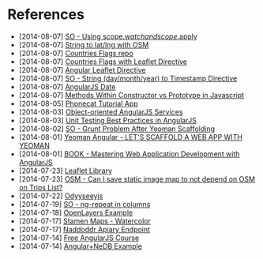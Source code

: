 # References

- [2014-08-07] [SO - Using scope.$watch and scope.$apply](http://stackoverflow.com/questions/15112584/using-scope-watch-and-scope-apply)
- [2014-08-07] [String to lat/lng with OSM](https://help.openstreetmap.org/questions/17722/convert-a-place-name-to-latitude-and-longitude)
- [2014-08-07] [Countries Flags repo](https://github.com/lafeber/world-flags-sprite)
- [2014-08-07] [Countries Flags with Leaflet Directive](http://tombatossals.github.io/angular-leaflet-directive/examples/geojson-example.html)
- [2014-08-07] [Angular Leaflet Directive](http://tombatossals.github.io/angular-leaflet-directive/)
- [2014-08-07] [SO - String (day/month/year) to Timestamp Directive](http://stackoverflow.com/questions/20677970/angularjs-get-timestamp-from-a-human-readable-date)
- [2014-08-07] [AngularJS Date](https://docs.angularjs.org/api/ng/filter/date)
- [2014-08-07] [Methods Within Constructor vs Prototype in Javascript](http://thecodeship.com/web-development/methods-within-constructor-vs-prototype-in-javascript/)
- [2014-08-05] [Phonecat Tutorial App](https://docs.angularjs.org/tutorial)
- [2014-08-03] [Object-oriented AngularJS Services](http://blog.revolunet.com/blog/2014/02/14/angularjs-services-inheritance/)
- [2014-08-03] [Unit Testing Best Practices in AngularJS](http://andyshora.com/unit-testing-best-practices-angularjs.html)
- [2014-08-02] [SO - Grunt Problem After Yeoman Scaffolding](http://stackoverflow.com/questions/18114666/grunt-fatal-error-unable-to-find-local-grunt-in-yeoman)
- [2014-08-01] [Yeoman Angular - LET'S SCAFFOLD A WEB APP WITH YEOMAN](http://yeoman.io/codelab.html)
- [2014-08-01] [BOOK - Mastering Web Application Development with AngularJS](http://www.packtpub.com/angularjs-web-application-development/book?tag=dp/masteringwebwithangularjs-abr1/0913)
- [2014-07-23] [Leaflet Library](http://leafletjs.com/index.html)
- [2014-07-23] [OSM - Can I save static image map to not depend on OSM on Trips List?](http://wiki.openstreetmap.org/wiki/Static_map_images)
- [2014-07-22] [Odyyseeyjs](http://cartodb.github.io/odyssey.js/)
- [2014-07-19] [SO - ng-repeat in columns](http://stackoverflow.com/questions/22021092/dynamic-column-lengths-with-ng-repeat-and-bootstrap)
- [2014-07-18] [OpenLayers Example](http://openlayers.org/dev/examples/)
- [2014-07-17] [Stamen Maps - Watercolor](http://maps.stamen.com/#toner/12/37.7706/-122.3782)
- [2014-07-17] [Naddoddr Apiary Endpoint](http://naddoddr.apiary.io/)
- [2014-07-14] [Free AngularJS Course](http://angular.codeschool.com/)
- [2014-07-14] [Angular+NeDB Example](http://www.phloxblog.in/single-page-application-angular-js-node-js-nedb-nedb-module/#.U8V-CY1_tLg)
